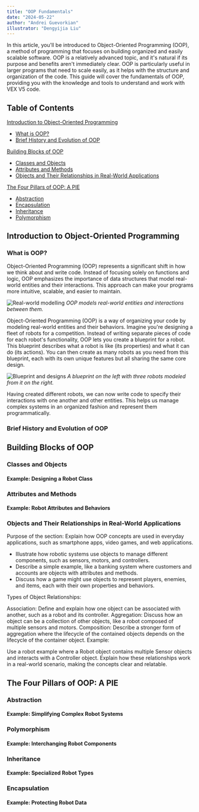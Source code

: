 ```yaml
---
title: "OOP Fundamentals"
date: "2024-05-22"
author: "Andrei Guevorkian"
illustrator: "Dengyijia Liu"
---
```


In this article, you'll be introduced to Object-Oriented Programming (OOP), a method of programming that focuses on building organized and easily scalable software. OOP is a relatively advanced topic, and it's natural if its purpose and benefits aren't immediately clear. OOP is particularly useful in larger programs that need to scale easily, as it helps with the structure and organization of the code. This guide will cover the fundamentals of OOP, providing you with the knowledge and tools to understand and work with VEX V5 code.

## Table of Contents

[Introduction to Object-Oriented Programming](#introduction-to-object-oriented-programming)

- [What is OOP?](#what-is-oop)
- [Brief History and Evolution of OOP](#brief-history-and-evolution-of-oop)

[Building Blocks of OOP](#building-blocks-of-oop)

- [Classes and Objects](#classes-and-objects)
- [Attributes and Methods](#attributes-and-methods)
- [Objects and Their Relationships in Real-World Applications](#objects-and-their-relationships-in-real-world-applications)

[The Four Pillars of OOP: A PIE](#the-four-pillars-of-oop-a-pie)

- [Abstraction](#abstraction)
- [Encapsulation](#encapsulation)
- [Inheritance](#inheritance)
- [Polymorphism](#polymorphism)

## Introduction to Object-Oriented Programming

### What is OOP?

Object-Oriented Programming (OOP) represents a significant shift in how we think about and write code. Instead of focusing solely on functions and logic, OOP emphasizes the importance of data structures that model real-world entities and their interactions. This approach can make your programs more intuitive, scalable, and easier to maintain.

![Real-world modelling](./figures/)
*OOP models real-world entities and interactions between them.*

Object-Oriented Programming (OOP) is a way of organizing your code by modeling real-world entities and their behaviors. Imagine you're designing a fleet of robots for a competition. Instead of writing separate pieces of code for each robot's functionality, OOP lets you create a blueprint for a robot. This blueprint describes what a robot is like (its properties) and what it can do (its actions). You can then create as many robots as you need from this blueprint, each with its own unique features but all sharing the same core design.

![Blueprint and designs](./figures/)
*A blueprint on the left with three robots modeled from it on the right.*

Having created different robots, we can now write code to specify their interactions with one another and other entities. This helps us manage complex systems in an organized fashion and represent them programmatically.

### Brief History and Evolution of OOP

## Building Blocks of OOP

### Classes and Objects

#### Example: Designing a Robot Class

### Attributes and Methods

#### Example: Robot Attributes and Behaviors

### Objects and Their Relationships in Real-World Applications

Purpose of the section: Explain how OOP concepts are used in everyday applications, such as smartphone apps, video games, and web applications.

- Illustrate how robotic systems use objects to manage different components, such as sensors, motors, and controllers.
- Describe a simple example, like a banking system where customers and accounts are objects with attributes and methods.
- Discuss how a game might use objects to represent players, enemies, and items, each with their own properties and behaviors.

Types of Object Relationships:

Association: Define and explain how one object can be associated with another, such as a robot and its controller.
Aggregation: Discuss how an object can be a collection of other objects, like a robot composed of multiple sensors and motors.
Composition: Describe a stronger form of aggregation where the lifecycle of the contained objects depends on the lifecycle of the container object.
Example:

Use a robot example where a Robot object contains multiple Sensor objects and interacts with a Controller object. Explain how these relationships work in a real-world scenario, making the concepts clear and relatable.

## The Four Pillars of OOP: A PIE

### Abstraction

#### Example: Simplifying Complex Robot Systems

### Polymorphism

#### Example: Interchanging Robot Components

### Inheritance

#### Example: Specialized Robot Types

### Encapsulation

#### Example: Protecting Robot Data
